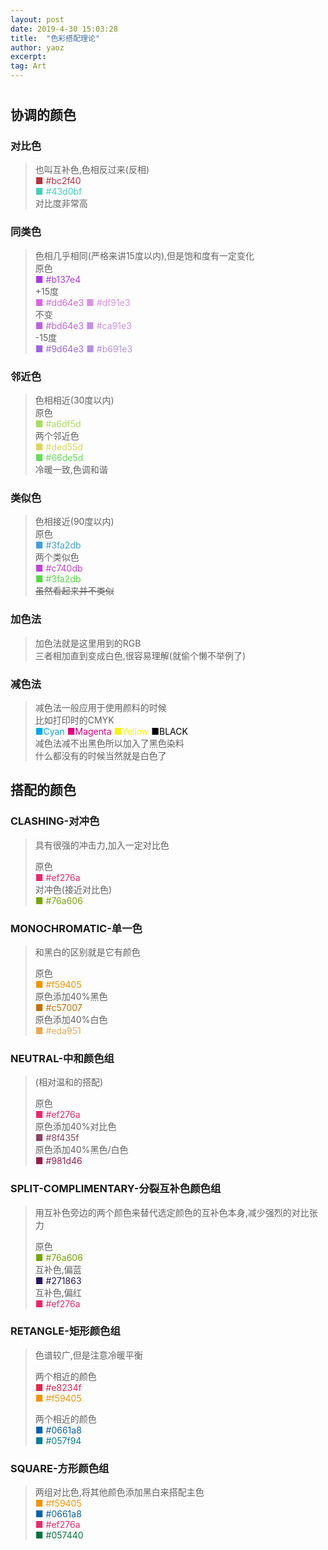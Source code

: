 ```yaml
---
layout: post
date: 2019-4-30 15:03:28
title:  "色彩搭配理论"
author: yaoz
excerpt: 
tag: Art
---
```

# 
## 协调的颜色
### 对比色
  
> 也叫互补色,色相反过来(反相)  
>     <font color=#bc2f40>■ #bc2f40</font>  
>     <font color=#43d0bf>■ #43d0bf</font>  
> 对比度非常高

### 同类色
  
> 色相几乎相同(严格来讲15度以内),但是饱和度有一定变化  
> 原色  
>     <font color=#b137e4>■ #b137e4</font>  
> +15度  
>     <font color=#dd64e3>■ #dd64e3</font>     <font color=#df91e3>■ #df91e3</font>  
> 不变  
>     <font color=#bd64e3>■ #bd64e3</font>     <font color=#ca91e3>■ #ca91e3</font>  
> -15度  
>     <font color=#9d64e3>■ #9d64e3</font>     <font color=#b691e3>■ #b691e3</font>

### 邻近色
  
> 色相相近(30度以内)  
> 原色  
>     <font color=#a6df5d>■ #a6df5d</font>  
> 两个邻近色  
>     <font color=#ded55d>■ #ded55d</font>  
>     <font color=#66de5d>■ #66de5d</font>  
> 冷暖一致,色调和谐

### 类似色
  
> 色相接近(90度以内)  
> 原色  
>     <font color=#3fa2db>■ #3fa2db</font>  
> 两个类似色  
>     <font color=#c740db>■ #c740db</font>  
>     <font color=#54db40>■ #3fa2db</font>  
> ~~虽然看起来并不类似~~

### 加色法
  
> 加色法就是这里用到的RGB  
> 三者相加直到变成白色,很容易理解(就偷个懒不举例了)

### 减色法
  
> 减色法一般应用于使用颜料的时候  
> 比如打印时的CMYK  
>     <font color=#00a8ec>■Cyan</font>    <font color=#e3007b>■Magenta</font>    <font color=#f8f400>■Yellow</font>    <font color=#000000>■BLACK</font>  
> 减色法减不出黑色所以加入了黑色染料  
> 什么都没有的时候当然就是白色了

## 搭配的颜色

### CLASHING-对冲色
  
> 具有很强的冲击力,加入一定对比色  
>   
> 原色    
>     <font color=#ef276a>■ #ef276a</font>  
> 对冲色(接近对比色)  
>     <font color=#76a606>■ #76a606</font>

### MONOCHROMATIC-单一色
  
> 和黑白的区别就是它有颜色  
>   
> 原色    
>     <font color=#f59405>■ #f59405</font>  
> 原色添加40%黑色    
>     <font color=#c57007>■ #c57007</font>  
> 原色添加40%白色  
>     <font color=#eda951>■ #eda951</font>

### NEUTRAL-中和颜色组
  
> (相对温和的搭配)  
>   
> 原色    
>     <font color=#ef276a>■ #ef276a</font>  
> 原色添加40%对比色    
>     <font color=#8f435f>■ #8f435f</font>  
> 原色添加40%黑色/白色    
>     <font color=#981d46>■ #981d46</font>

### SPLIT-COMPLIMENTARY-分裂互补色颜色组
  
> 用互补色旁边的两个颜色来替代选定颜色的互补色本身,减少强烈的对比张力  
>   
> 原色    
>     <font color=#76a606>■ #76a606</font>  
> 互补色,偏蓝    
>     <font color=#271863>■ #271863</font>  
> 互补色,偏红  
>     <font color=#ef276a>■ #ef276a</font>

### RETANGLE-矩形颜色组
  
> 色谱较广,但是注意冷暖平衡  
>   
> 两个相近的颜色    
>     <font color=#e8234f>■ #e8234f</font>  
>     <font color=#f59405>■ #f59405</font>  
>   
> 两个相近的颜色    
>     <font color=#0661a8>■ #0661a8</font>  
>     <font color=#057f94>■ #057f94</font>  

### SQUARE-方形颜色组
  
> 两组对比色,将其他颜色添加黑白来搭配主色  
>     <font color=#f59405>■ #f59405</font>  
>     <font color=#0661a8>■ #0661a8</font>  
>     <font color=#ef276a>■ #ef276a</font>  
>     <font color=#057440>■ #057440</font>  